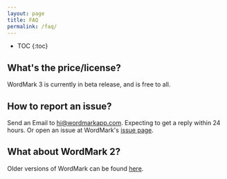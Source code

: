 ```yaml
---
layout: page
title: FAQ
permalink: /faq/
---
```


* TOC
{:toc}

## What's the price/license?

WordMark 3 is currently in beta release, and is free to all.

## How to report an issue?

Send an Email to [hi@wordmarkapp.com](mailto:hi@wordmarkapp.com). Expecting to get a reply within 24 hours. Or open an issue at WordMark's [issue page](https://github.com/wordmark/wordmark/issues). 

## What about WordMark 2?

Older versions of WordMark can be found [here](https://github.com/wordmark/wordmark/releases/tag/v2.2.5).

